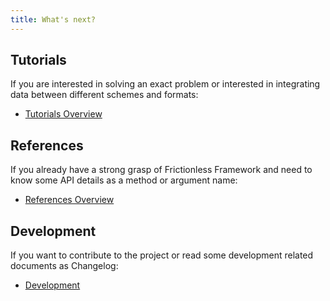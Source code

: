```yaml
---
title: What's next?
---
```


## Tutorials

If you are interested in solving an exact problem or interested in integrating data between different schemes and formats:
- [Tutorials Overview](../tutorials/tutorials-overview.md)

## References

If you already have a strong grasp of Frictionless Framework and need to know some API details as a method or argument name:
- [References Overview](../references/references-overview.md)

## Development

If you want to contribute to the project or read some development related documents as Changelog:
- [Development](../development/development.md)
